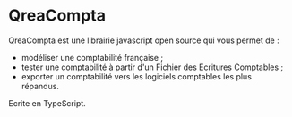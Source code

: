 # QreaCompta
QreaCompta est une librairie javascript open source qui vous permet de :
  - modéliser une comptabilité française ;
  - tester une comptabilité à partir d'un Fichier des Ecritures Comptables ;
  - exporter un comptabilité vers les logiciels comptables les plus répandus.

Ecrite en TypeScript.
